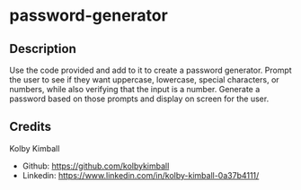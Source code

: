 # password-generator

## Description

Use the code provided and add to it to create a password generator. Prompt the user to see if they want uppercase, lowercase, special characters, or numbers, while also verifying that the input is a number. Generate a password based on those prompts and display on screen for the user.

## Credits

Kolby Kimball 
* Github: https://github.com/kolbykimball
* Linkedin: https://www.linkedin.com/in/kolby-kimball-0a37b4111/

